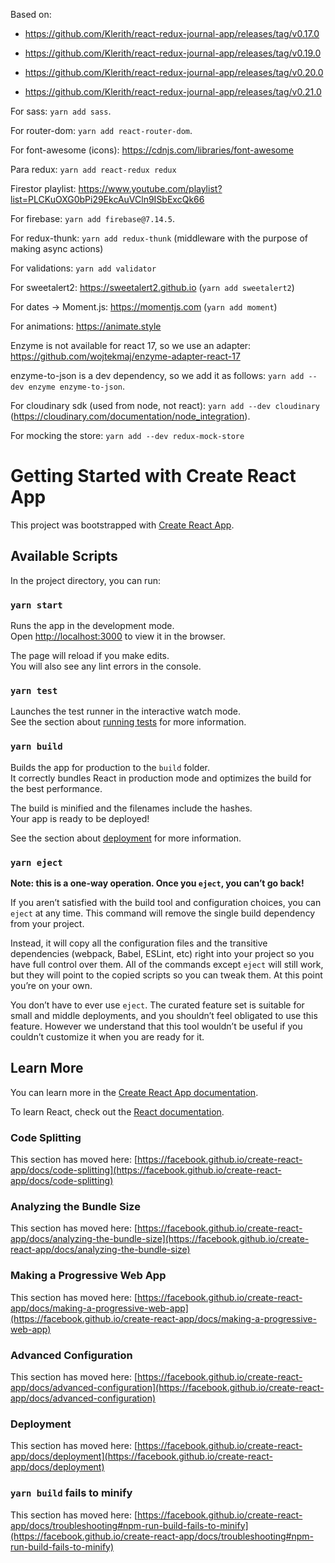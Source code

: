 Based on:
- https://github.com/Klerith/react-redux-journal-app/releases/tag/v0.17.0

- https://github.com/Klerith/react-redux-journal-app/releases/tag/v0.19.0

- https://github.com/Klerith/react-redux-journal-app/releases/tag/v0.20.0

- https://github.com/Klerith/react-redux-journal-app/releases/tag/v0.21.0

For sass: `yarn add sass`.

For router-dom: `yarn add react-router-dom`.

For font-awesome (icons): https://cdnjs.com/libraries/font-awesome

Para redux: `yarn add react-redux redux`

Firestor playlist: https://www.youtube.com/playlist?list=PLCKuOXG0bPi29EkcAuVCln9ISbExcQk66

For firebase: `yarn add firebase@7.14.5`.

For redux-thunk: `yarn add redux-thunk` (middleware with the purpose of making async actions)

For validations: `yarn add validator`

For sweetalert2: https://sweetalert2.github.io (`yarn add sweetalert2`)

For dates -> Moment.js: https://momentjs.com (`yarn add moment`)

For animations: https://animate.style

Enzyme is not available for react 17, so we use an adapter: https://github.com/wojtekmaj/enzyme-adapter-react-17

enzyme-to-json  is a dev dependency, so we add it as follows: `yarn add --dev enzyme enzyme-to-json`.

For cloudinary sdk (used from node, not react): `yarn add --dev cloudinary` (https://cloudinary.com/documentation/node_integration).

For mocking the store: `yarn add --dev redux-mock-store`

# Getting Started with Create React App

This project was bootstrapped with [Create React App](https://github.com/facebook/create-react-app).

## Available Scripts

In the project directory, you can run:

### `yarn start`

Runs the app in the development mode.\
Open [http://localhost:3000](http://localhost:3000) to view it in the browser.

The page will reload if you make edits.\
You will also see any lint errors in the console.

### `yarn test`

Launches the test runner in the interactive watch mode.\
See the section about [running tests](https://facebook.github.io/create-react-app/docs/running-tests) for more information.

### `yarn build`

Builds the app for production to the `build` folder.\
It correctly bundles React in production mode and optimizes the build for the best performance.

The build is minified and the filenames include the hashes.\
Your app is ready to be deployed!

See the section about [deployment](https://facebook.github.io/create-react-app/docs/deployment) for more information.

### `yarn eject`

**Note: this is a one-way operation. Once you `eject`, you can’t go back!**

If you aren’t satisfied with the build tool and configuration choices, you can `eject` at any time. This command will remove the single build dependency from your project.

Instead, it will copy all the configuration files and the transitive dependencies (webpack, Babel, ESLint, etc) right into your project so you have full control over them. All of the commands except `eject` will still work, but they will point to the copied scripts so you can tweak them. At this point you’re on your own.

You don’t have to ever use `eject`. The curated feature set is suitable for small and middle deployments, and you shouldn’t feel obligated to use this feature. However we understand that this tool wouldn’t be useful if you couldn’t customize it when you are ready for it.

## Learn More

You can learn more in the [Create React App documentation](https://facebook.github.io/create-react-app/docs/getting-started).

To learn React, check out the [React documentation](https://reactjs.org/).

### Code Splitting

This section has moved here: [https://facebook.github.io/create-react-app/docs/code-splitting](https://facebook.github.io/create-react-app/docs/code-splitting)

### Analyzing the Bundle Size

This section has moved here: [https://facebook.github.io/create-react-app/docs/analyzing-the-bundle-size](https://facebook.github.io/create-react-app/docs/analyzing-the-bundle-size)

### Making a Progressive Web App

This section has moved here: [https://facebook.github.io/create-react-app/docs/making-a-progressive-web-app](https://facebook.github.io/create-react-app/docs/making-a-progressive-web-app)

### Advanced Configuration

This section has moved here: [https://facebook.github.io/create-react-app/docs/advanced-configuration](https://facebook.github.io/create-react-app/docs/advanced-configuration)

### Deployment

This section has moved here: [https://facebook.github.io/create-react-app/docs/deployment](https://facebook.github.io/create-react-app/docs/deployment)

### `yarn build` fails to minify

This section has moved here: [https://facebook.github.io/create-react-app/docs/troubleshooting#npm-run-build-fails-to-minify](https://facebook.github.io/create-react-app/docs/troubleshooting#npm-run-build-fails-to-minify)
